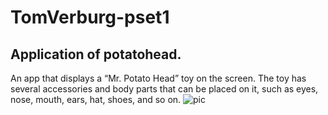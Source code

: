 # TomVerburg-pset1
## Application of potatohead.
An app that displays a “Mr. Potato Head” toy on the screen. 
The toy has several accessories and body parts that can be placed on it, such as eyes, nose, mouth, ears, hat, shoes, and so on.
![pic](TomVerburg-pset1/doc/Potato.jpg)

